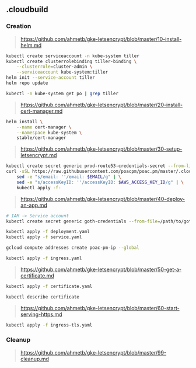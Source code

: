 ## .cloudbuild

### Creation
> https://github.com/ahmetb/gke-letsencrypt/blob/master/10-install-helm.md
```bash
kubectl create serviceaccount -n kube-system tiller
kubectl create clusterrolebinding tiller-binding \
    --clusterrole=cluster-admin \
    --serviceaccount kube-system:tiller
helm init --service-account tiller
helm repo update

kubectl -n kube-system get po | grep tiller
```

> https://github.com/ahmetb/gke-letsencrypt/blob/master/20-install-cert-manager.md
```bash
helm install \
    --name cert-manager \
    --namespace kube-system \
    stable/cert-manager
```

> https://github.com/ahmetb/gke-letsencrypt/blob/master/30-setup-letsencrypt.md
```bash
kubectl create secret generic prod-route53-credentials-secret --from-literal=secret-access-key=
curl -sSL https://raw.githubusercontent.com/poacpm/poac.pm/master/.cloudbuild/issuer.yaml | \
    sed -e "s/email: ''/email: $EMAIL/g" | \
    sed -e "s/accessKeyID: ''/accessKeyID: $AWS_ACCESS_KEY_ID/g" | \
    kubectl apply -f-
```

> https://github.com/ahmetb/gke-letsencrypt/blob/master/40-deploy-an-app.md
```bash
# IAM -> Service account
kubectl create secret generic goth-credentials --from-file=/path/to/goth-credentials.json

kubectl apply -f deployment.yaml
kubectl apply -f service.yaml

gcloud compute addresses create poac-pm-ip --global

kubectl apply -f ingress.yaml
```

> https://github.com/ahmetb/gke-letsencrypt/blob/master/50-get-a-certificate.md
```bash
kubectl apply -f certificate.yaml

kubectl describe certificate
```

> https://github.com/ahmetb/gke-letsencrypt/blob/master/60-start-serving-https.md
```bash
kubectl apply -f ingress-tls.yaml
```


### Cleanup

> https://github.com/ahmetb/gke-letsencrypt/blob/master/99-cleanup.md
